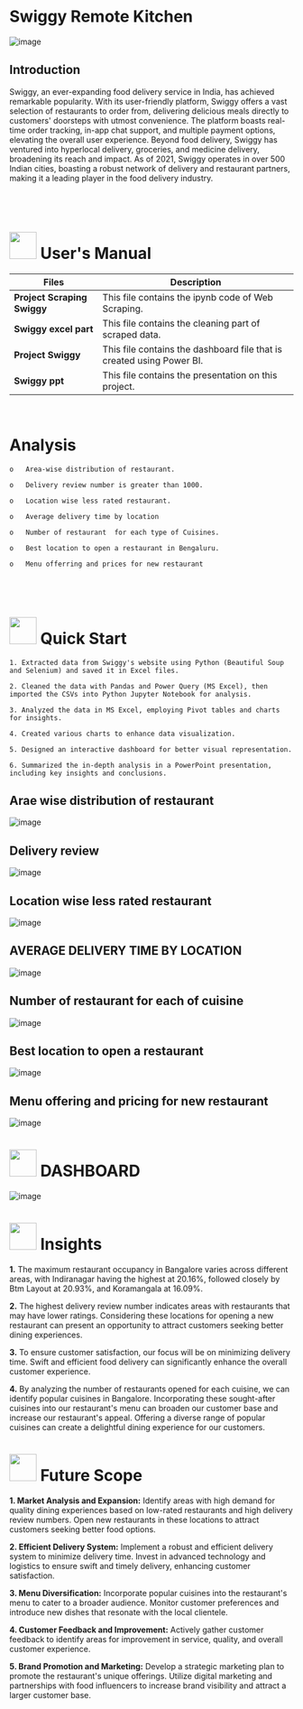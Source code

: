 

# Swiggy Remote Kitchen






![image](https://github.com/anishkatoch/Swiggy-Remote-Kitchen/assets/130006013/46aae3d8-445f-4262-852d-6099a91a2cb4)






## Introduction

Swiggy, an ever-expanding food delivery service in India, has achieved remarkable popularity. With its user-friendly platform, Swiggy offers a vast selection of restaurants to order from, delivering delicious meals directly to customers' doorsteps with utmost convenience. The platform boasts real-time order tracking, in-app chat support, and multiple payment options, elevating the overall user experience. Beyond food delivery, Swiggy has ventured into hyperlocal delivery, groceries, and medicine delivery, broadening its reach and impact. As of 2021, Swiggy operates in over 500 Indian cities, boasting a robust network of delivery and restaurant partners, making it a leading player in the food delivery industry.

<br>
<br>


# <img src="https://user-images.githubusercontent.com/106439762/181935629-b3c47bd3-77fb-4431-a11c-ff8ba0942b63.gif" width="48" height="48"> **User's Manual**



| Files| Description |
| -------------   | ------------- |
| **Project Scraping Swiggy**  | This file contains the ipynb code of Web Scraping.  |
| **Swiggy excel part** | This file contains the cleaning part of scraped data. |
| **Project Swiggy**  | This file contains the dashboard file that is created using Power BI. |
| **Swiggy ppt** | This file contains the presentation on this project.|

<br>




# **Analysis**

    o	Area-wise distribution of restaurant.
  
    o	Delivery review number is greater than 1000.
  
    o	Location wise less rated restaurant.
  
    o	Average delivery time by location
  
    o	Number of restaurant  for each type of Cuisines.
  
    o	Best location to open a restaurant in Bengaluru.  
  
    o	Menu offerring and prices for new restaurant
  

<br>
<br>




# <img src="https://user-images.githubusercontent.com/106439762/181937125-2a4b22a3-f8a9-4226-bbd3-df972f9dbbc4.gif" width="48" height="48" > Quick Start


    1. Extracted data from Swiggy's website using Python (Beautiful Soup and Selenium) and saved it in Excel files.
    
    2. Cleaned the data with Pandas and Power Query (MS Excel), then imported the CSVs into Python Jupyter Notebook for analysis.
    
    3. Analyzed the data in MS Excel, employing Pivot tables and charts for insights.
    
    4. Created various charts to enhance data visualization.
    
    5. Designed an interactive dashboard for better visual representation.
    
    6. Summarized the in-depth analysis in a PowerPoint presentation, including key insights and conclusions.
    






## Arae wise distribution of restaurant 
![image](https://github.com/anishkatoch/Swiggy-Remote-Kitchen/assets/130006013/195b20e5-8681-4a2b-923b-a7f08ae26a7e)


## Delivery review
![image](https://github.com/anishkatoch/Swiggy-Remote-Kitchen/assets/130006013/95924eb7-26a3-4287-a9df-41b4ee5dba45)


## Location wise less rated restaurant
![image](https://github.com/anishkatoch/Swiggy-Remote-Kitchen/assets/130006013/d71d6a7a-44ba-42e8-819a-e993e336a89d)


## AVERAGE DELIVERY TIME BY LOCATION
![image](https://github.com/anishkatoch/Swiggy-Remote-Kitchen/assets/130006013/77792301-5b85-4c35-9d34-fb57fafcd111)


## Number of restaurant for each of cuisine 
![image](https://github.com/anishkatoch/Swiggy-Remote-Kitchen/assets/130006013/82e437a3-ab0a-450f-85c7-5b1587e29abc)


## Best location to open a restaurant
![image](https://github.com/anishkatoch/Swiggy-Remote-Kitchen/assets/130006013/850e91d2-0441-4681-beab-1fb744017654)


## Menu offering and pricing for new restaurant
![image](https://github.com/anishkatoch/Swiggy-Remote-Kitchen/assets/130006013/d20871a4-6188-4d54-b6cd-91bfc7a3ffc1)



#  <img src="https://user-images.githubusercontent.com/108053296/185756908-fbb62168-d923-48f2-992f-b8e2fde848fe.gif" width="48" height="48" > DASHBOARD
![image](https://github.com/anishkatoch/Swiggy-Remote-Kitchen/assets/130006013/535bd843-8382-4bc2-86c3-ab58a33610d3)






# <img src=https://user-images.githubusercontent.com/106439762/178428775-03d67679-9aa4-4b08-91e9-6eb6ed8faf66.gif  width="48" height="48"> Insights 

**1.**  The maximum restaurant occupancy in Bangalore varies across different areas, with Indiranagar having the highest at 20.16%, followed closely by Btm Layout at 20.93%, and Koramangala at 16.09%.

**2.** 
The highest delivery review number indicates areas with restaurants that may have lower ratings. Considering these locations for opening a new restaurant can present an opportunity to attract customers seeking better dining experiences.

**3.**  To ensure customer satisfaction, our focus will be on minimizing delivery time. Swift and efficient food delivery can significantly enhance the overall customer experience.

**4.** By analyzing the number of restaurants opened for each cuisine, we can identify popular cuisines in Bangalore. Incorporating these sought-after cuisines into our restaurant's menu can broaden our customer base and increase our restaurant's appeal. Offering a diverse range of popular cuisines can create a delightful dining experience for our customers.



 #  <img src=https://user-images.githubusercontent.com/106439762/178803205-47a08ce7-2187-4f96-b301-a2b68690619a.gif width="48" height="48" > Future Scope


**1. Market Analysis and Expansion:** Identify areas with high demand for quality dining experiences based on low-rated restaurants and high delivery review numbers. Open new restaurants in these locations to attract customers seeking better food options.



**2. Efficient Delivery System:** Implement a robust and efficient delivery system to minimize delivery time. Invest in advanced technology and logistics to ensure swift and timely delivery, enhancing customer satisfaction.



**3. Menu Diversification:** Incorporate popular cuisines into the restaurant's menu to cater to a broader audience. Monitor customer preferences and introduce new dishes that resonate with the local clientele.


**4. Customer Feedback and Improvement:** Actively gather customer feedback to identify areas for improvement in service, quality, and overall customer experience.



**5. Brand Promotion and Marketing:** Develop a strategic marketing plan to promote the restaurant's unique offerings. Utilize digital marketing and partnerships with food influencers to increase brand visibility and attract a larger customer base.



